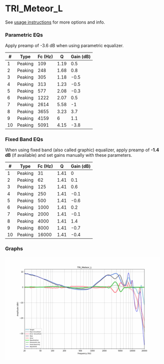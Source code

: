 # TRI_Meteor_L
See [usage instructions](https://github.com/jaakkopasanen/AutoEq#usage) for more options and info.

### Parametric EQs
Apply preamp of -3.6 dB when using parametric equalizer.

|   # | Type    |   Fc (Hz) |    Q |   Gain (dB) |
|-----|---------|-----------|------|-------------|
|   1 | Peaking |       109 | 1.19 |         0.5 |
|   2 | Peaking |       248 | 1.68 |         0.8 |
|   3 | Peaking |       305 | 1.18 |        -0.5 |
|   4 | Peaking |       313 | 1.23 |        -0.5 |
|   5 | Peaking |       577 | 2.08 |        -0.3 |
|   6 | Peaking |      1222 | 2.07 |         0.5 |
|   7 | Peaking |      2614 | 5.58 |        -1   |
|   8 | Peaking |      3655 | 3.23 |         3.7 |
|   9 | Peaking |      4159 | 6    |         1.1 |
|  10 | Peaking |      5091 | 4.15 |        -3.8 |

### Fixed Band EQs
When using fixed band (also called graphic) equalizer, apply preamp of **-1.4 dB** (if available) and set gains manually with these parameters.

|   # | Type    |   Fc (Hz) |    Q |   Gain (dB) |
|-----|---------|-----------|------|-------------|
|   1 | Peaking |        31 | 1.41 |         0   |
|   2 | Peaking |        62 | 1.41 |         0.1 |
|   3 | Peaking |       125 | 1.41 |         0.6 |
|   4 | Peaking |       250 | 1.41 |        -0.1 |
|   5 | Peaking |       500 | 1.41 |        -0.6 |
|   6 | Peaking |      1000 | 1.41 |         0.2 |
|   7 | Peaking |      2000 | 1.41 |        -0.1 |
|   8 | Peaking |      4000 | 1.41 |         1.4 |
|   9 | Peaking |      8000 | 1.41 |        -0.7 |
|  10 | Peaking |     16000 | 1.41 |        -0.4 |

### Graphs
![](./TRI_Meteor_L.png)

